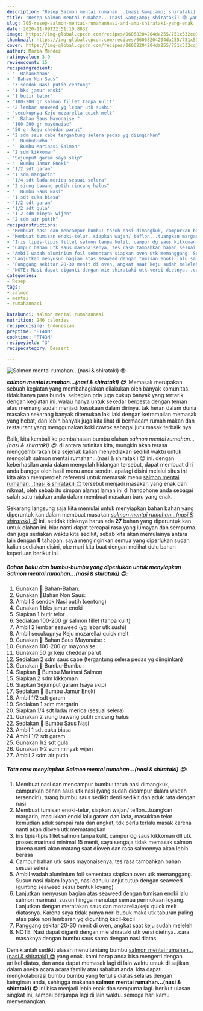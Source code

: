 ```yaml
---
description: "Resep Salmon mentai rumahan...(nasi &amp;amp; shirataki) 😍 yang Enak"
title: "Resep Salmon mentai rumahan...(nasi &amp;amp; shirataki) 😍 yang Enak"
slug: 705-resep-salmon-mentai-rumahannasi-and-amp-shirataki-yang-enak
date: 2020-11-09T22:51:10.883Z
image: https://img-global.cpcdn.com/recipes/06068204204da255/751x532cq70/salmon-mentai-rumahannasi-shirataki-😍-foto-resep-utama.jpg
thumbnail: https://img-global.cpcdn.com/recipes/06068204204da255/751x532cq70/salmon-mentai-rumahannasi-shirataki-😍-foto-resep-utama.jpg
cover: https://img-global.cpcdn.com/recipes/06068204204da255/751x532cq70/salmon-mentai-rumahannasi-shirataki-😍-foto-resep-utama.jpg
author: Maria Mendez
ratingvalue: 3.9
reviewcount: 15
recipeingredient:
- "  BahanBahan"
- " Bahan Non Saus"
- "3 sendok Nasi putih centong"
- "1 bks jamur enoki"
- "1 butir telor"
- "100-200 gr salmon fillet tanpa kulit"
- "2 lembar seaweed yg lebar utk sushi"
- "secukupnya Keju mozarella quick melt"
- "  Bahan Saus Mayonaise "
- "100-200 gr mayonaise"
- "50 gr keju cheddar parut"
- "2 sdm saus cabe tergantung selera pedas yg diinginkan"
- "  BumbuBumbu "
- "  Bumbu Marinasi Salmon"
- "2 sdm kikkoman"
- "Sejumput garam saya skip"
- "  Bumbu Jamur Enoki"
- "1/2 sdt garam"
- "1 sdm margarin"
- "1/4 sdt lada merica sesuai selera"
- "2 siung bawang putih cincang halus"
- "  Bumbu Saus Nasi"
- "1 sdt cuka biasa"
- "1/2 sdt garam"
- "1/2 sdt gula"
- "1-2 sdm minyak wijen"
- "2 sdm air putih"
recipeinstructions:
- "Membuat nasi dan mencampur bumbu: taruh nasi dimangkuk, campurkan bahan saus utk nasi (yang sudah dicampur dalam wadah tersendiri), tuang bumbu saus sedikit demi sedikit dan aduk rata dengan nasi"
- "Membuat tumisan enoki-telur, siapkan wajan/ teflon...tuangkan margarin, masukkan enoki lalu garam dan lada, masukkan telor kemudian aduk sampai rata dan angkat, tdk perlu terlalu masak karena nanti akan dioven utk mematangkan"
- "Iris tipis-tipis fillet salmon tanpa kulit, campur dg saus kikkoman dll utk proses marinasi minimal 15 menit, saya sengaja tidak memasak salmon karena nanti akan matang saat dioven dan rasa salmonnya akan lebih berasa"
- "Campur bahan utk saus mayonaisenya, tes rasa tambahkan bahan sesuai selera"
- "Ambil wadah aluminium foil sementara siapkan oven utk memanggang. Susun nasi dalam loyang, nasi dahulu lanjut tutup dengan seaweed (gunting seaweed sesui bentuk loyang)"
- "Lanjutkan menyusun bagian atas seaweed dengan tumisan enoki lalu salmon marinasi, susun hingga menutupi semua permukaan loyang. Lanjutkan dengan meratakan saus dan mozarella/keju quick melt diatasnya. Karena saya tidak punya nori bubuk maka utk taburan paling atas pake nori lembaran yg digunting kecil-kecil"
- "Panggang sekitar 20-30 menit di oven, angkat saat keju sudah meleleh"
- "NOTE: Nasi dapat diganti dengan mie shirataki utk versi dietnya...cara masaknya dengan bumbu saus sama dengan nasi diatas"
categories:
- Resep
tags:
- salmon
- mentai
- rumahannasi

katakunci: salmon mentai rumahannasi 
nutrition: 246 calories
recipecuisine: Indonesian
preptime: "PT40M"
cooktime: "PT43M"
recipeyield: "3"
recipecategory: Dessert

---
```



![Salmon mentai rumahan...(nasi &amp; shirataki) 😍](https://img-global.cpcdn.com/recipes/06068204204da255/751x532cq70/salmon-mentai-rumahannasi-shirataki-😍-foto-resep-utama.jpg)

<b><i>salmon mentai rumahan...(nasi &amp; shirataki) 😍</i></b>, Memasak merupakan sebuah kegiatan yang membahagiakan dilakukan oleh banyak komunitas. tidak hanya para bunda, sebagian pria juga cukup banyak yang tertarik dengan kegiatan ini. walau hanya untuk sekedar berpesta dengan teman atau memang sudah menjadi kesukaan dalam dirinya. tak heran dalam dunia masakan sekarang banyak ditemukan laki laki dengan ketrampilan memasak yang hebat, dan lebih banyak juga kita lihat di bermacam rumah makan dan restaurant yang menggunakan koki cowok sebagai juru masak terbaik nya.

Baik, kita kembali ke pembahasan bumbu olahan <i>salmon mentai rumahan...(nasi &amp; shirataki) 😍</i>. di antara rutinitas kita, mungkin akan terasa menggembirakan bila sejenak kalian menyediakan sedikit waktu untuk mengolah salmon mentai rumahan...(nasi &amp; shirataki) 😍 ini. dengan keberhasilan anda dalam mengolah hidangan tersebut, dapat membuat diri anda bangga oleh hasil menu anda sendiri. apalagi disini melalui situs ini kita akan memperoleh referensi untuk memasak menu <u>salmon mentai rumahan...(nasi &amp; shirataki) 😍</u> tersebut menjadi masakan yang enak dan nikmat, oleh sebab itu simpan alamat laman ini di handphone anda sebagai salah satu rujukan anda dalam membuat masakan baru yang enak.




Sekarang langsung saja kita memulai untuk menyiapkan bahan bahan yang diperuntuk kan dalam membuat masakan <u><i>salmon mentai rumahan...(nasi &amp; shirataki) 😍</i></u> ini. setidak tidaknya harus ada <b>27</b> bahan yang diperuntuk kan untuk olahan ini. biar nanti dapat tercapai rasa yang lumayan dan sempurna. dan juga sediakan waktu kita sedikit, sebab kita akan memulainya antara lain dengan <b>8</b> tahapan. saya menginginkan semua yang diperlukan sudah kalian sediakan disini, oke mari kita buat dengan melihat dulu bahan keperluan berikut ini.

<!--inarticleads1-->

##### Bahan baku dan bumbu-bumbu yang diperlukan untuk menyiapkan Salmon mentai rumahan...(nasi &amp; shirataki) 😍:

1. Gunakan  🍱 Bahan-Bahan:
1. Gunakan  🥚Bahan Non Saus:
1. Ambil 3 sendok Nasi putih (centong)
1. Gunakan 1 bks jamur enoki
1. Siapkan 1 butir telor
1. Sediakan 100-200 gr salmon fillet (tanpa kulit)
1. Ambil 2 lembar seaweed (yg lebar utk sushi)
1. Ambil secukupnya Keju mozarella/ quick melt
1. Gunakan  🍣 Bahan Saus Mayonaise :
1. Gunakan 100-200 gr mayonaise
1. Gunakan 50 gr keju cheddar parut
1. Sediakan 2 sdm saus cabe (tergantung selera pedas yg diinginkan)
1. Gunakan  🥫 Bumbu-Bumbu :
1. Siapkan  🥓 Bumbu Marinasi Salmon
1. Siapkan 2 sdm kikkoman
1. Siapkan Sejumput garam (saya skip)
1. Sediakan  🧅 Bumbu Jamur Enoki
1. Ambil 1/2 sdt garam
1. Sediakan 1 sdm margarin
1. Siapkan 1/4 sdt lada/ merica (sesuai selera)
1. Gunakan 2 siung bawang putih cincang halus
1. Sediakan  🍚 Bumbu Saus Nasi
1. Ambil 1 sdt cuka biasa
1. Ambil 1/2 sdt garam
1. Gunakan 1/2 sdt gula
1. Gunakan 1-2 sdm minyak wijen
1. Ambil 2 sdm air putih




<!--inarticleads2-->

##### Tata cara menyiapkan Salmon mentai rumahan...(nasi &amp; shirataki) 😍:

1. Membuat nasi dan mencampur bumbu: taruh nasi dimangkuk, campurkan bahan saus utk nasi (yang sudah dicampur dalam wadah tersendiri), tuang bumbu saus sedikit demi sedikit dan aduk rata dengan nasi
1. Membuat tumisan enoki-telur, siapkan wajan/ teflon...tuangkan margarin, masukkan enoki lalu garam dan lada, masukkan telor kemudian aduk sampai rata dan angkat, tdk perlu terlalu masak karena nanti akan dioven utk mematangkan
1. Iris tipis-tipis fillet salmon tanpa kulit, campur dg saus kikkoman dll utk proses marinasi minimal 15 menit, saya sengaja tidak memasak salmon karena nanti akan matang saat dioven dan rasa salmonnya akan lebih berasa
1. Campur bahan utk saus mayonaisenya, tes rasa tambahkan bahan sesuai selera
1. Ambil wadah aluminium foil sementara siapkan oven utk memanggang. Susun nasi dalam loyang, nasi dahulu lanjut tutup dengan seaweed (gunting seaweed sesui bentuk loyang)
1. Lanjutkan menyusun bagian atas seaweed dengan tumisan enoki lalu salmon marinasi, susun hingga menutupi semua permukaan loyang. Lanjutkan dengan meratakan saus dan mozarella/keju quick melt diatasnya. Karena saya tidak punya nori bubuk maka utk taburan paling atas pake nori lembaran yg digunting kecil-kecil
1. Panggang sekitar 20-30 menit di oven, angkat saat keju sudah meleleh
1. NOTE: Nasi dapat diganti dengan mie shirataki utk versi dietnya...cara masaknya dengan bumbu saus sama dengan nasi diatas




Demikianlah sedikit ulasan menu tentang bumbu <u>salmon mentai rumahan...(nasi &amp; shirataki) 😍</u> yang enak. kami harap anda bisa mengerti dengan artikel diatas, dan anda dapat memasak lagi di lain waktu untuk di sajikan dalam aneka acara acara family atau sahabat anda. kita dapat mengkolaborasi bumbu bumbu yang tertulis diatas selaras dengan keinginan anda, sehingga makanan <b>salmon mentai rumahan...(nasi &amp; shirataki) 😍</b> ini bisa menjadi lebih enak dan sempurna lagi. berikut ulasan singkat ini, sampai berjumpa lagi di lain waktu. semoga hari kamu menyenangkan.

